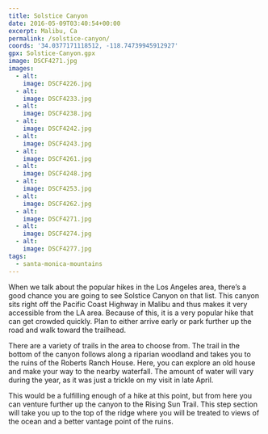 ```yaml
---
title: Solstice Canyon
date: 2016-05-09T03:40:54+00:00
excerpt: Malibu, Ca
permalink: /solstice-canyon/
coords: '34.0377171118512, -118.74739945912927'
gpx: Solstice-Canyon.gpx
image: DSCF4271.jpg
images:
  - alt: 
    image: DSCF4226.jpg
  - alt: 
    image: DSCF4233.jpg
  - alt: 
    image: DSCF4238.jpg
  - alt: 
    image: DSCF4242.jpg
  - alt: 
    image: DSCF4243.jpg
  - alt: 
    image: DSCF4261.jpg
  - alt: 
    image: DSCF4248.jpg
  - alt: 
    image: DSCF4253.jpg
  - alt: 
    image: DSCF4262.jpg
  - alt: 
    image: DSCF4271.jpg
  - alt: 
    image: DSCF4274.jpg
  - alt: 
    image: DSCF4277.jpg
tags:
  - santa-monica-mountains
---
```

When we talk about the popular hikes in the Los Angeles area, there’s a good chance you are going to see Solstice Canyon on that list. This canyon sits right off the Pacific Coast Highway in Malibu and thus makes it very accessible from the LA area. Because of this, it is a very popular hike that can get crowded quickly. Plan to either arrive early or park further up the road and walk toward the trailhead.

There are a variety of trails in the area to choose from. The trail in the bottom of the canyon follows along a riparian woodland and takes you to the ruins of the Roberts Ranch House. Here, you can explore an old house and make your way to the nearby waterfall. The amount of water will vary during the year, as it was just a trickle on my visit in late April.

This would be a fulfilling enough of a hike at this point, but from here you can venture further up the canyon to the Rising Sun Trail. This step section will take you up to the top of the ridge where you will be treated to views of the ocean and a better vantage point of the ruins.



